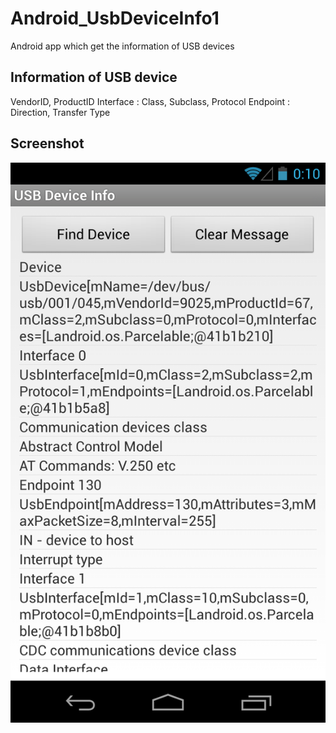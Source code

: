 Android_UsbDeviceInfo1
======================

Android app which get the information of USB devices

## Information of USB device
VendorID, ProductID
Interface : Class, Subclass, Protocol
Endpoint : Direction, Transfer Type

## Screenshot
![screenshot](https://raw.githubusercontent.com/ohwada/Android_UsbDeviceInfo1/master/usb_serial_arduino.png)
